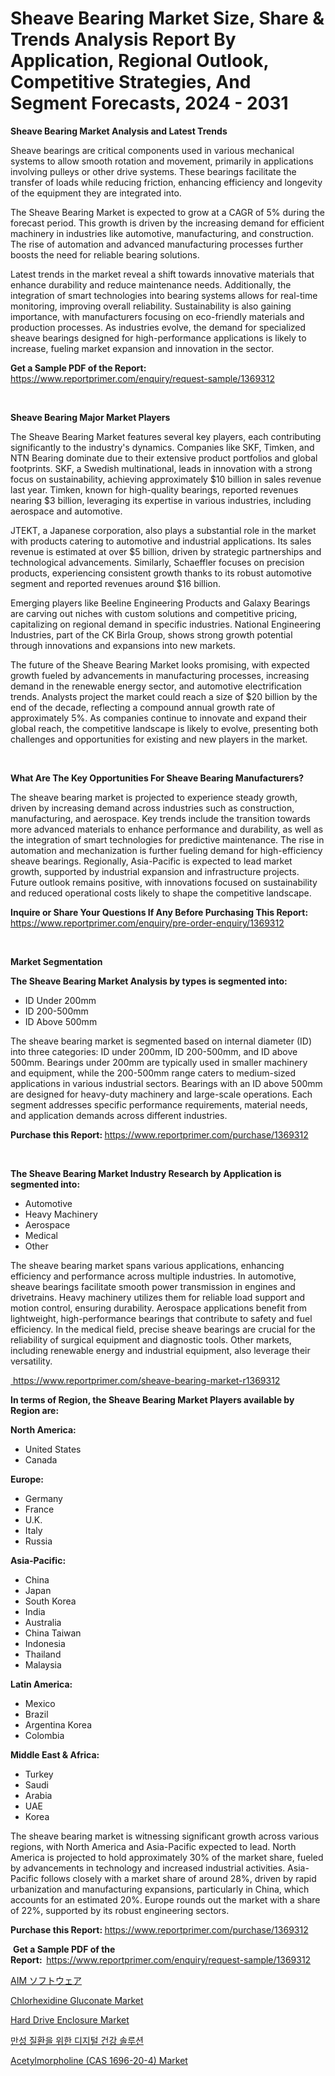 <p><h1>Sheave Bearing Market Size, Share & Trends Analysis Report By Application, Regional Outlook, Competitive Strategies, And Segment Forecasts, 2024 - 2031</h1></p><p><strong>Sheave Bearing Market Analysis and Latest Trends</strong></p>
<p><p>Sheave bearings are critical components used in various mechanical systems to allow smooth rotation and movement, primarily in applications involving pulleys or other drive systems. These bearings facilitate the transfer of loads while reducing friction, enhancing efficiency and longevity of the equipment they are integrated into.</p><p>The Sheave Bearing Market is expected to grow at a CAGR of 5% during the forecast period. This growth is driven by the increasing demand for efficient machinery in industries like automotive, manufacturing, and construction. The rise of automation and advanced manufacturing processes further boosts the need for reliable bearing solutions. </p><p>Latest trends in the market reveal a shift towards innovative materials that enhance durability and reduce maintenance needs. Additionally, the integration of smart technologies into bearing systems allows for real-time monitoring, improving overall reliability. Sustainability is also gaining importance, with manufacturers focusing on eco-friendly materials and production processes. As industries evolve, the demand for specialized sheave bearings designed for high-performance applications is likely to increase, fueling market expansion and innovation in the sector.</p></p>
<p><strong>Get a Sample PDF of the Report:&nbsp;</strong> <a href="https://www.reportprimer.com/enquiry/request-sample/1369312">https://www.reportprimer.com/enquiry/request-sample/1369312</a></p>
<p>&nbsp;</p>
<p><strong>Sheave Bearing Major Market Players</strong></p>
<p><p>The Sheave Bearing Market features several key players, each contributing significantly to the industry's dynamics. Companies like SKF, Timken, and NTN Bearing dominate due to their extensive product portfolios and global footprints. SKF, a Swedish multinational, leads in innovation with a strong focus on sustainability, achieving approximately $10 billion in sales revenue last year. Timken, known for high-quality bearings, reported revenues nearing $3 billion, leveraging its expertise in various industries, including aerospace and automotive.</p><p>JTEKT, a Japanese corporation, also plays a substantial role in the market with products catering to automotive and industrial applications. Its sales revenue is estimated at over $5 billion, driven by strategic partnerships and technological advancements. Similarly, Schaeffler focuses on precision products, experiencing consistent growth thanks to its robust automotive segment and reported revenues around $16 billion.</p><p>Emerging players like Beeline Engineering Products and Galaxy Bearings are carving out niches with custom solutions and competitive pricing, capitalizing on regional demand in specific industries. National Engineering Industries, part of the CK Birla Group, shows strong growth potential through innovations and expansions into new markets.</p><p>The future of the Sheave Bearing Market looks promising, with expected growth fueled by advancements in manufacturing processes, increasing demand in the renewable energy sector, and automotive electrification trends. Analysts project the market could reach a size of $20 billion by the end of the decade, reflecting a compound annual growth rate of approximately 5%. As companies continue to innovate and expand their global reach, the competitive landscape is likely to evolve, presenting both challenges and opportunities for existing and new players in the market.</p></p>
<p>&nbsp;</p>
<p><strong>What Are The Key Opportunities For Sheave Bearing Manufacturers?</strong></p>
<p><p>The sheave bearing market is projected to experience steady growth, driven by increasing demand across industries such as construction, manufacturing, and aerospace. Key trends include the transition towards more advanced materials to enhance performance and durability, as well as the integration of smart technologies for predictive maintenance. The rise in automation and mechanization is further fueling demand for high-efficiency sheave bearings. Regionally, Asia-Pacific is expected to lead market growth, supported by industrial expansion and infrastructure projects. Future outlook remains positive, with innovations focused on sustainability and reduced operational costs likely to shape the competitive landscape.</p></p>
<p><strong>Inquire or Share Your Questions If Any Before Purchasing This Report:</strong> <a href="https://www.reportprimer.com/enquiry/pre-order-enquiry/1369312">https://www.reportprimer.com/enquiry/pre-order-enquiry/1369312</a></p>
<p>&nbsp;</p>
<p><strong>Market Segmentation</strong></p>
<p><strong>The Sheave Bearing Market Analysis by types is segmented into:</strong></p>
<p><ul><li>ID Under 200mm</li><li>ID 200-500mm</li><li>ID Above 500mm</li></ul></p>
<p><p>The sheave bearing market is segmented based on internal diameter (ID) into three categories: ID under 200mm, ID 200-500mm, and ID above 500mm. Bearings under 200mm are typically used in smaller machinery and equipment, while the 200-500mm range caters to medium-sized applications in various industrial sectors. Bearings with an ID above 500mm are designed for heavy-duty machinery and large-scale operations. Each segment addresses specific performance requirements, material needs, and application demands across different industries.</p></p>
<p><strong>Purchase this Report:&nbsp;</strong><a href="https://www.reportprimer.com/purchase/1369312">https://www.reportprimer.com/purchase/1369312</a></p>
<p>&nbsp;</p>
<p><strong>The Sheave Bearing Market Industry Research by Application is segmented into:</strong></p>
<p><ul><li>Automotive</li><li>Heavy Machinery</li><li>Aerospace</li><li>Medical</li><li>Other</li></ul></p>
<p><p>The sheave bearing market spans various applications, enhancing efficiency and performance across multiple industries. In automotive, sheave bearings facilitate smooth power transmission in engines and drivetrains. Heavy machinery utilizes them for reliable load support and motion control, ensuring durability. Aerospace applications benefit from lightweight, high-performance bearings that contribute to safety and fuel efficiency. In the medical field, precise sheave bearings are crucial for the reliability of surgical equipment and diagnostic tools. Other markets, including renewable energy and industrial equipment, also leverage their versatility.</p></p>
<p><a href="https://www.reportprimer.com/sheave-bearing-market-r1369312">&nbsp;https://www.reportprimer.com/sheave-bearing-market-r1369312</a></p>
<p><strong>In terms of Region, the Sheave Bearing Market Players available by Region are:</strong></p>
<p>
    <p> <strong> North America: </strong>
        <ul>
            <li>United States</li>
            <li>Canada</li>
        </ul>
        </p> 
    <p> <strong> Europe: </strong>
        <ul>
            <li>Germany</li>
            <li>France</li>
            <li>U.K.</li>
            <li>Italy</li>
            <li>Russia</li>
        </ul>
        </p> 
    <p> <strong> Asia-Pacific: </strong>
        <ul>
            <li>China</li>
            <li>Japan</li>
            <li>South Korea</li>
            <li>India</li>
            <li>Australia</li>
            <li>China Taiwan</li>
            <li>Indonesia</li>
            <li>Thailand</li>
            <li>Malaysia</li>
        </ul>
        </p> 
    <p> <strong> Latin America: </strong>
        <ul>
            <li>Mexico</li>
            <li>Brazil</li>
            <li>Argentina Korea</li>
            <li>Colombia</li>
        </ul>
        </p> 
    <p> <strong> Middle East & Africa: </strong>
        <ul>
            <li>Turkey</li>
            <li>Saudi</li>
            <li>Arabia</li>
            <li>UAE</li>
            <li>Korea</li>
        </ul>
    </p>
    </p>
<p><p>The sheave bearing market is witnessing significant growth across various regions, with North America and Asia-Pacific expected to lead. North America is projected to hold approximately 30% of the market share, fueled by advancements in technology and increased industrial activities. Asia-Pacific follows closely with a market share of around 28%, driven by rapid urbanization and manufacturing expansions, particularly in China, which accounts for an estimated 20%. Europe rounds out the market with a share of 22%, supported by its robust engineering sectors.</p></p>
<p><strong>Purchase this Report: </strong><a href="https://www.reportprimer.com/purchase/1369312">https://www.reportprimer.com/purchase/1369312</a></p>
<p>&nbsp;<strong>Get a Sample PDF of the Report:&nbsp;&nbsp;</strong><a href="https://www.reportprimer.com/enquiry/request-sample/1369312">https://www.reportprimer.com/enquiry/request-sample/1369312</a></p>
<p><strong></strong></p>
<p><p><a href="https://medium.com/@cleveborer2023/%E3%82%B0%E3%83%AD%E3%83%BC%E3%83%90%E3%83%ABaim%E3%82%BD%E3%83%95%E3%83%88%E3%82%A6%E3%82%A7%E3%82%A2%E5%B8%82%E5%A0%B4%E3%81%AB%E9%96%A2%E3%81%99%E3%82%8B%E6%88%A6%E7%95%A5%E7%9A%84%E5%B8%82%E5%A0%B4%E3%82%A4%E3%83%B3%E3%82%B5%E3%82%A4%E3%83%88-2024%E5%B9%B4-2031%E5%B9%B4-6a3170dc63b4?postPublishedType=repub">AIM ソフトウェア</a></p><p><a href="https://www.linkedin.com/pulse/chlorhexidine-gluconate-market-outlook-share-analysis-gijfc?trackingId=CsMg5yafRvSvGvhBJ51vMQ%3D%3D">Chlorhexidine Gluconate Market</a></p><p><a href="https://github.com/gulaimolin/Market-Research-Report-List-6/blob/main/hard-drive-enclosure-market.md">Hard Drive Enclosure Market</a></p><p><a href="https://medium.com/@serenitywlt52/%EB%94%94%EC%A7%80%ED%84%B8-%EA%B1%B4%EA%B0%95-%EC%86%94%EB%A3%A8%EC%85%98-%EB%A7%8C%EC%84%B1-%EC%A7%88%ED%99%98-%EC%8B%9C%EC%9E%A5-%EA%B7%9C%EB%AA%A8-%EC%9C%A0%ED%98%95%EB%B3%84-%EB%8B%B9%EB%87%A8%EB%B3%91-%EC%8B%AC%ED%98%88%EA%B4%80-%EC%A7%88%ED%99%98-%EB%A7%8C%EC%84%B1-%ED%98%B8%ED%9D%A1%EA%B8%B0-%EC%A7%88%ED%99%98-%EA%B8%B0%ED%83%80-%EC%A0%9C%ED%92%88%EB%B3%84-%EA%B8%B0%EC%97%85%EC%9A%A9-%EA%B0%9C%EC%9D%B8%EC%9A%A9-%EA%B8%80%EB%A1%9C%EB%B2%8C-%EC%82%B0%EC%97%85-%EB%B6%84%EC%84%9D-%EC%A0%90%EC%9C%A0%EC%9C%A8-%EC%84%B1%EC%9E%A5-%ED%8A%B8%EB%A0%8C%EB%93%9C-%EB%B0%8F-7c363c0432a5">만성 질환을 위한 디지털 건강 솔루션</a></p><p><a href="https://issuu.com/reportprime-2/docs/acetylmorpholine-cas-1696-20-4-mark_6ac5f644b4643c">Acetylmorpholine (CAS 1696-20-4) Market</a></p></p>